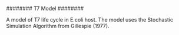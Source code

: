 ########
T7 Model
########

A model of T7 life cycle in E.coli host.  The model uses the Stochastic Simulation Algorithm from Gillespie (1977).

